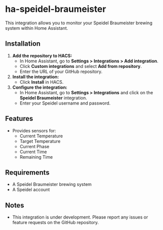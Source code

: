# ha-speidel-braumeister

This integration allows you to monitor your Speidel Braumeister brewing system within Home Assistant.

## Installation

1. **Add the repository to HACS:**
   - In Home Assistant, go to **Settings > Integrations > Add integration**.
   - Click **Custom integrations** and select **Add from repository**.
   - Enter the URL of your GitHub repository.
2. **Install the integration:**
   - Click **Install** in HACS.
3. **Configure the integration:**
   - In Home Assistant, go to **Settings > Integrations** and click on the **Speidel Braumeister** integration.
   - Enter your Speidel username and password.

## Features

- Provides sensors for:
  - Current Temperature
  - Target Temperature
  - Current Phase
  - Current Time
  - Remaining Time

## Requirements

- A Speidel Braumeister brewing system
- A Speidel account

## Notes

- This integration is under development. Please report any issues or feature requests on the GitHub repository.
